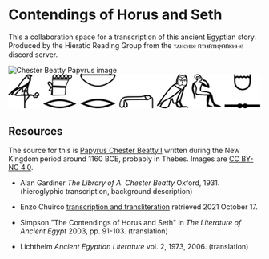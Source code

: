 # Contendings of Horus and Seth

This a collaboration space for a transcription of this ancient
Egyptian story. Produced by the Hieratic Reading Group from
the ⲧⲁⲛⲥⲏⲃⲉ ⲛ̄ⲧⲙⲛ̄ⲧⲛⲣⲙ̄ⲛ̄ⲕⲏⲙⲉ discord server.

![Chester Beatty Papyrus image](https://viewer.cbl.ie/viewer/api/v1/records/Pap_1_1/files/images/D0003317.jpg/2314,1293,1017,224/max/0/default.jpg)
![N41:z-Xrd-m-D53-nb:r-Dr:r-G7](hr-st-sample.svg)

## Resources

The source for this is [Papyrus Chester Beatty I](https://viewer.cbl.ie/viewer/image/Pap_1_1/1/) written during the New Kingdom period around 1160 BCE,
probably in Thebes. Images are [CC BY-NC 4.0](http://creativecommons.org/licenses/by-nc/4.0/).

- Alan Gardiner *The Library of A. Chester Beatty* Oxford, 1931.
  (hieroglyphic transcription, background description)

- Enzo Chuirco [transcription and transliteration](http://www.enzochiurco.it/HS%20gero%20+%20t%20+%20t.htm) retrieved 2021 October 17.

- Simpson "The Contendings of Horus and Seth" in *The Literature of Ancient Egypt* 2003, pp. 91-103.
  (translation)

- Lichtheim *Ancient Egyptian Literature* vol. 2, 1973, 2006.
  (translation)
